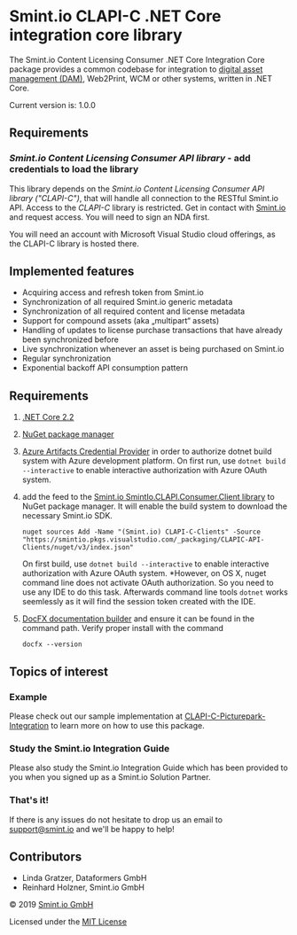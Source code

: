 Smint.io CLAPI-C .NET Core integration core library
===================================================

The Smint.io Content Licensing Consumer .NET Core Integration Core package provides a
common codebase for integration to
[digital asset management (DAM)](https://en.wikipedia.org/wiki/Digital_asset_management),
Web2Print, WCM or other systems, written in .NET Core.


Current version is: 1.0.0


Requirements
------------

### *Smint.io Content Licensing Consumer API library* - add credentials to load the library

This library depends on the *Smint.io Content Licensing Consumer API library ("CLAPI-C")*, that will handle
all connection to the RESTful Smint.io API. Access to the *CLAPI-C* library is
restricted. Get in contact with [Smint.io](https://www.smint.io) and request
access. You will need to sign an NDA first.

You will need an account with Microsoft Visual Studio cloud offerings, as
the CLAPI-C library is hosted there.


Implemented features
--------------------

- Acquiring access and refresh token from Smint.io
- Synchronization of all required Smint.io generic metadata
- Synchronization of all required content and license metadata
- Support for compound assets (aka „multipart“ assets)
- Handling of updates to license purchase transactions that have already been synchronized before
- Live synchronization whenever an asset is being purchased on Smint.io
- Regular synchronization
- Exponential backoff API consumption pattern



Requirements
------------

1.  [.NET Core 2.2](https://dotnet.microsoft.com/download/dotnet-core/2.2)

2.  [NuGet package manager](https://docs.microsoft.com/en-us/nuget/install-nuget-client-tools)

3.  [Azure Artifacts Credential Provider](https://github.com/microsoft/artifacts-credprovider#azure-artifacts-credential-provider)
    in order to authorize dotnet build system with Azure development
    platform. On first run, use `dotnet build --interactive` to enable
    interactive authorization with Azure OAuth system.

4.  add the feed to the [Smint.io SmintIo.CLAPI.Consumer.Client library](https://smintio.visualstudio.com/CLAPIC-API-Clients)
    to NuGet package manager. It will enable the build system to download
    the necessary Smint.io SDK.

    ```
    nuget sources Add -Name "(Smint.io) CLAPI-C-Clients" -Source "https://smintio.pkgs.visualstudio.com/_packaging/CLAPIC-API-Clients/nuget/v3/index.json"
    ```

    On first build, use `dotnet build --interactive` to enable
    interactive authorization with Azure OAuth system.
    *However, on OS X, nuget command line does not activate OAuth
    authorization. So you need to use any IDE to do this task. Afterwards
    command line tools `dotnet` works seemlessly as it will find the session
    token created with the IDE.

5.  [DocFX documentation builder](https://dotnet.github.io/docfx/) and
    ensure it can be found in the command path. Verify proper install with
    the command

    ```
    docfx --version
    ```


Topics of interest
------------------

### Example

Please check out our sample implementation at
[CLAPI-C-Picturepark-Integration](https://github.com/smintio/CLAPI-C-Picturepark-Integration)
to learn more on how to use this package.



### Study the Smint.io Integration Guide

Please also study the Smint.io Integration Guide which has been provided to you when you signed up as a Smint.io Solution Partner.


### That's it!

If there is any issues do not hesitate to drop us an email to [support@smint.io](mailto:support@smint.io) and we'll be happy to help!

Contributors
------------

- Linda Gratzer, Dataformers GmbH
- Reinhard Holzner, Smint.io GmbH

© 2019 [Smint.io GmbH](https://www.smint.io)

Licensed under the [MIT License](https://opensource.org/licenses/MIT)
